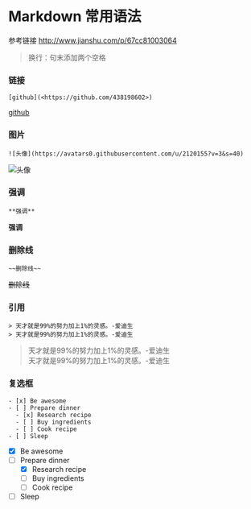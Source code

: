 # Markdown 常用语法

参考链接 <http://www.jianshu.com/p/67cc81003064>

> 换行：句末添加两个空格

### 链接

```
[github](<https://github.com/438198602>)
```

[github](<https://github.com/438198602>)

### 图片

```
![头像](https://avatars0.githubusercontent.com/u/2120155?v=3&s=40)
```

![头像](https://avatars0.githubusercontent.com/u/2120155?v=3&s=40)

### 强调

```
**强调**
```

**强调**

### 删除线

```
~~删除线~~
```

~~删除线~~

### 引用

```
> 天才就是99%的努力加上1%的灵感。-爱迪生  
> 天才就是99%的努力加上1%的灵感。-爱迪生  
```

> 天才就是99%的努力加上1%的灵感。-爱迪生  
> 天才就是99%的努力加上1%的灵感。-爱迪生  

### 复选框

```
- [x] Be awesome
- [ ] Prepare dinner
  - [x] Research recipe
  - [ ] Buy ingredients
  - [ ] Cook recipe
- [ ] Sleep
```

- [x] Be awesome
- [ ] Prepare dinner
  - [x] Research recipe
  - [ ] Buy ingredients
  - [ ] Cook recipe
- [ ] Sleep
